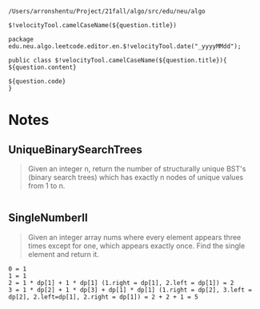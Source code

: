 ```text

/Users/arronshentu/Project/21fall/algo/src/edu/neu/algo

$!velocityTool.camelCaseName(${question.title})

package edu.neu.algo.leetcode.editor.en.$!velocityTool.date("_yyyyMMdd");

public class $!velocityTool.camelCaseName(${question.title}){
${question.content}
    
${question.code}
}
```

# Notes

## UniqueBinarySearchTrees

> Given an integer n, return the number of structurally unique BST's (binary search trees) which has exactly n nodes of unique values from 1 to n.

```text

```

## SingleNumberII

> Given an integer array nums where every element appears three times except for one, which appears exactly once. Find the single element and return it.

```text
0 = 1
1 = 1
2 = 1 * dp[1] + 1 * dp[1] (1.right = dp[1], 2.left = dp[1]) = 2
3 = 1 * dp[2] + 1 * dp[3] + dp[1] * dp[1] (1.right = dp[2], 3.left = dp[2], 2.left=dp[1], 2.right = dp[1]) = 2 + 2 + 1 = 5
```
 
